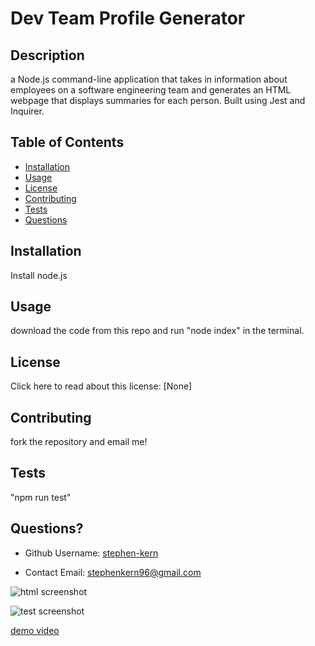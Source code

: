  # Dev Team Profile Generator 
  
  ## Description
  a Node.js command-line application that takes in information about employees on a software engineering team and generates an HTML webpage that displays summaries for each person. Built using Jest and Inquirer. 

  ## Table of Contents
  * [Installation](#installation)
  * [Usage](#usage)
  * [License](#license)
  * [Contributing](#contributing)
  * [Tests](#tests)
  * [Questions](#questions)
  
  ## Installation
  Install node.js

  ## Usage 
  download the code from this repo and run "node index" in the terminal.

  ## License 
  Click here to read about this license: [None]

  ## Contributing
  fork the repository and email me!

  ## Tests
  "npm run test"

  ## Questions?
  * Github Username: [stephen-kern](https://github.com/stephen-kern)

  * Contact Email: stephenkern96@gmail.com


![html screenshot](https://user-images.githubusercontent.com/94320530/191664685-db842b3c-431e-460e-b5ba-17825f8e8d9a.png)


![test screenshot](https://user-images.githubusercontent.com/94320530/191663723-da478da2-3e14-4258-a1df-5f226ae0c909.png)


[demo video](https://user-images.githubusercontent.com/94320530/191663824-0ad3c79c-a520-4f3d-97c0-8147832e384a.mov)

